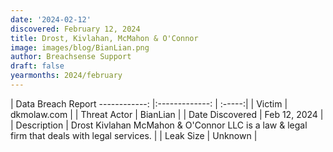 ```yaml
---
date: '2024-02-12'
discovered: February 12, 2024
title: Drost, Kivlahan, McMahon & O'Connor
image: images/blog/BianLian.png
author: Breachsense Support
draft: false
yearmonths: 2024/february
---
```



| Data Breach Report
------------:     |:-------------:    | :-----:|
| Victim      | dkmolaw.com      | 
| Threat Actor      | BianLian      | 
| Date Discovered      | Feb 12, 2024      | 
| Description      | Drost Kivlahan McMahon & O'Connor LLC is a law & legal firm that deals with legal services.      | 
| Leak Size      | Unknown      | 

